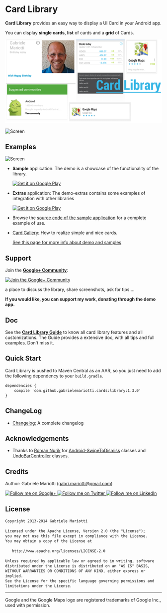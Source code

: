 # Card Library

**Card Library** provides an easy way to display a UI Card in your Android app.

You can display **single cards**, **list** of cards and a **grid** of Cards.

![Screen](https://github.com/gabrielemariotti/cardslib/raw/master/demo/images/screen.png)

![Screen](https://github.com/gabrielemariotti/cardslib/raw/master/demo/images/screen2.png)


## Examples


![Screen](https://github.com/gabrielemariotti/cardslib/raw/master/demo/images/demo_gplay.png)

* **Sample** application: The demo is a showcase of the functionality of the library.

	 [![Get it on Google Play](http://www.android.com/images/brand/get_it_on_play_logo_small.png)](https://play.google.com/store/apps/details?id=it.gmariotti.cardslib.demo)
	 
* **Extras** application: The demo-extras contains some examples of integration with other libraries
	
	[![Get it on Google Play](http://www.android.com/images/brand/get_it_on_play_logo_small.png)](https://play.google.com/store/apps/details?id=it.gmariotti.cardslib.demo.extras)


* Browse the [source code of the sample application](https://github.com/gabrielemariotti/cardslib/tree/master/demo) for a complete example of use.

* [Card Gallery:](https://github.com/gabrielemariotti/cardslib/tree/master/doc/EXAMPLE.md) How to realize simple and nice cards.

  [See this page for more info about demo and samples](https://github.com/gabrielemariotti/cardslib/tree/master/demo/README.md)
  
## Support
Join the [**Google+ Community**](https://plus.google.com/u/0/communities/111800040690738372803): 

[![Join the Google+ Community](https://github.com/gabrielemariotti/cardslib/raw/master/demo/images/g+64.png)](https://plus.google.com/u/0/communities/111800040690738372803)
	
a place to discuss the library, share screenshots, ask for tips....﻿

**If you would like, you can support my work, donating through the demo app.**


## Doc

See the **[Card Library Guide](https://github.com/gabrielemariotti/cardslib/tree/master/doc/GUIDE.md)** to know all card library features and all customizations.
The Guide provides a extensive doc, with all tips and full examples. Don't miss it.


## Quick Start

Card Library is pushed to Maven Central as an AAR, so you just need to add the following dependency to your `build.gradle`.

    dependencies {
        compile 'com.github.gabrielemariotti.cards:library:1.3.0'
    }


## ChangeLog

* [Changelog:](https://github.com/gabrielemariotti/cardslib/tree/master/CHANGELOG.md) A complete changelog


Acknowledgements
--------------------

* Thanks to [Roman Nurik][1] for [Android-SwipeToDismiss][2] classes and [UndoBarController][3] classes.


Credits
-------

Author: Gabriele Mariotti (gabri.mariotti@gmail.com)

<a href="https://plus.google.com/u/0/114432517923423045208">
  <img alt="Follow me on Google+"
       src="https://github.com/gabrielemariotti/cardslib/raw/master/demo/images/g+64.png" />
</a>
<a href="https://twitter.com/GabMarioPower">
  <img alt="Follow me on Twitter"
       src="https://github.com/gabrielemariotti/cardslib/raw/master/demo/images/twitter64.png" />
</a>
<a href="http://it.linkedin.com/in/gabrielemariotti">
  <img alt="Follow me on LinkedIn"
       src="https://github.com/gabrielemariotti/cardslib/raw/master/demo/images/linkedin.png" />
</a>

License
-------

    Copyright 2013-2014 Gabriele Mariotti

    Licensed under the Apache License, Version 2.0 (the "License");
    you may not use this file except in compliance with the License.
    You may obtain a copy of the License at

       http://www.apache.org/licenses/LICENSE-2.0

    Unless required by applicable law or agreed to in writing, software
    distributed under the License is distributed on an "AS IS" BASIS,
    WITHOUT WARRANTIES OR CONDITIONS OF ANY KIND, either express or implied.
    See the License for the specific language governing permissions and
    limitations under the License.


---


Google and the Google Maps logo are registered trademarks of Google Inc., used with permission.

 [1]: https://plus.google.com/u/0/+RomanNurik/about
 [2]: https://github.com/romannurik/Android-SwipeToDismiss
 [3]: https://code.google.com/p/romannurik-code/source/browse/#git%2Fmisc%2Fundobar
